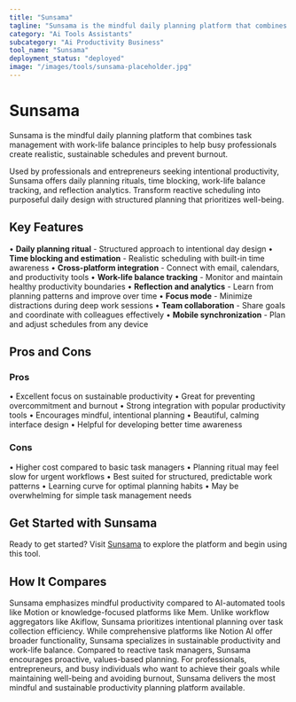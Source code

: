 ```yaml
---
title: "Sunsama"
tagline: "Sunsama is the mindful daily planning platform that combines task management with work-life balance principles to help busy professionals create reali..."
category: "Ai Tools Assistants"
subcategory: "Ai Productivity Business"
tool_name: "Sunsama"
deployment_status: "deployed"
image: "/images/tools/sunsama-placeholder.jpg"
---
```


# Sunsama

Sunsama is the mindful daily planning platform that combines task management with work-life balance principles to help busy professionals create realistic, sustainable schedules and prevent burnout.

Used by professionals and entrepreneurs seeking intentional productivity, Sunsama offers daily planning rituals, time blocking, work-life balance tracking, and reflection analytics. Transform reactive scheduling into purposeful daily design with structured planning that prioritizes well-being.

## Key Features

• **Daily planning ritual** - Structured approach to intentional day design
• **Time blocking and estimation** - Realistic scheduling with built-in time awareness
• **Cross-platform integration** - Connect with email, calendars, and productivity tools
• **Work-life balance tracking** - Monitor and maintain healthy productivity boundaries
• **Reflection and analytics** - Learn from planning patterns and improve over time
• **Focus mode** - Minimize distractions during deep work sessions
• **Team collaboration** - Share goals and coordinate with colleagues effectively
• **Mobile synchronization** - Plan and adjust schedules from any device

## Pros and Cons

### Pros
• Excellent focus on sustainable productivity
• Great for preventing overcommitment and burnout
• Strong integration with popular productivity tools
• Encourages mindful, intentional planning
• Beautiful, calming interface design
• Helpful for developing better time awareness

### Cons
• Higher cost compared to basic task managers
• Planning ritual may feel slow for urgent workflows
• Best suited for structured, predictable work patterns
• Learning curve for optimal planning habits
• May be overwhelming for simple task management needs

## Get Started with Sunsama

Ready to get started? Visit [Sunsama](https://www.sunsama.com) to explore the platform and begin using this tool.

## How It Compares

Sunsama emphasizes mindful productivity compared to AI-automated tools like Motion or knowledge-focused platforms like Mem. Unlike workflow aggregators like Akiflow, Sunsama prioritizes intentional planning over task collection efficiency. While comprehensive platforms like Notion AI offer broader functionality, Sunsama specializes in sustainable productivity and work-life balance. Compared to reactive task managers, Sunsama encourages proactive, values-based planning. For professionals, entrepreneurs, and busy individuals who want to achieve their goals while maintaining well-being and avoiding burnout, Sunsama delivers the most mindful and sustainable productivity planning platform available.
